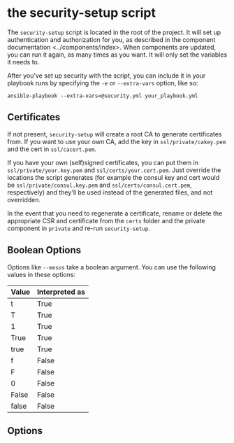 # the security-setup script

The `security-setup` script is located in the root of the project. It
will set up authentication and authorization for you, as described in
the component
documentation \<../components/index\>. When components are updated, you
can run it again, as many times as you want. It will only set the
variables it needs to.

After you've set up security with the script, you can include it in your
playbook runs by specifying the `-e` or `--extra-vars` option, like so:

    ansible-playbook --extra-vars=@security.yml your_playbook.yml

## Certificates

If not present, `security-setup` will create a root CA to generate
certificates from. If you want to use your own CA, add the key in
`ssl/private/cakey.pem` and the cert in `ssl/cacert.pem`.

If you have your own (self)signed certificates, you can put them in
`ssl/private/your.key.pem` and `ssl/certs/your.cert.pem`. Just override
the locations the script generates (for example the consul key and cert
would be `ssl/private/consul.key.pem` and `ssl/certs/consul.cert.pem`,
respectively) and they'll be used instead of the generated files, and
not overridden.

In the event that you need to regenerate a certificate, rename or delete
the appropriate CSR and certificate from the `certs` folder and the
private component in `private` and re-run `security-setup`.

## Boolean Options

Options like `--mesos` take a boolean argument. You can use the
following values in these options:

<table>
<thead>
<tr class="header">
<th>Value</th>
<th>Interpreted as</th>
</tr>
</thead>
<tbody>
<tr class="odd">
<td>t</td>
<td>True</td>
</tr>
<tr class="even">
<td>T</td>
<td>True</td>
</tr>
<tr class="odd">
<td>1</td>
<td>True</td>
</tr>
<tr class="even">
<td>True</td>
<td>True</td>
</tr>
<tr class="odd">
<td>true</td>
<td>True</td>
</tr>
<tr class="even">
<td>f</td>
<td>False</td>
</tr>
<tr class="odd">
<td>F</td>
<td>False</td>
</tr>
<tr class="even">
<td>0</td>
<td>False</td>
</tr>
<tr class="odd">
<td>False</td>
<td>False</td>
</tr>
<tr class="even">
<td>false</td>
<td>False</td>
</tr>
</tbody>
</table>

## Options

